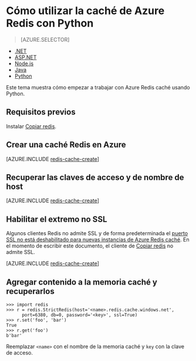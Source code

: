 <properties
    pageTitle="Cómo utilizar la caché de Azure Redis con Python | Microsoft Azure"
    description="Introducción a Azure Redis caché mediante Python"
    services="redis-cache"
    documentationCenter=""
    authors="steved0x"
    manager="douge"
    editor="v-lincan"/>

<tags
    ms.service="cache"
    ms.devlang="python"
    ms.topic="hero-article"
    ms.tgt_pltfrm="cache-redis"
    ms.workload="tbd"
    ms.date="08/16/2016"
    ms.author="sdanie"/>

# <a name="how-to-use-azure-redis-cache-with-python"></a>Cómo utilizar la caché de Azure Redis con Python

> [AZURE.SELECTOR]
- [.NET](cache-dotnet-how-to-use-azure-redis-cache.md)
- [ASP.NET](cache-web-app-howto.md)
- [Node.js](cache-nodejs-get-started.md)
- [Java](cache-java-get-started.md)
- [Python](cache-python-get-started.md)

Este tema muestra cómo empezar a trabajar con Azure Redis caché usando Python.


## <a name="prerequisites"></a>Requisitos previos

Instalar [Copiar redis](https://github.com/andymccurdy/redis-py).


## <a name="create-a-redis-cache-on-azure"></a>Crear una caché Redis en Azure

[AZURE.INCLUDE [redis-cache-create](../../includes/redis-cache-create.md)]

## <a name="retrieve-the-host-name-and-access-keys"></a>Recuperar las claves de acceso y de nombre de host

[AZURE.INCLUDE [redis-cache-create](../../includes/redis-cache-access-keys.md)]


## <a name="enable-the-non-ssl-endpoint"></a>Habilitar el extremo no SSL

Algunos clientes Redis no admite SSL y de forma predeterminada el [puerto SSL no está deshabilitado para nuevas instancias de Azure Redis caché](cache-configure.md#access-ports). En el momento de escribir este documento, el cliente de [Copiar redis](https://github.com/andymccurdy/redis-py) no admite SSL. 

[AZURE.INCLUDE [redis-cache-create](../../includes/redis-cache-non-ssl-port.md)]


## <a name="add-something-to-the-cache-and-retrieve-it"></a>Agregar contenido a la memoria caché y recuperarlos


    >>> import redis
    >>> r = redis.StrictRedis(host='<name>.redis.cache.windows.net',
          port=6380, db=0, password='<key>', ssl=True)
    >>> r.set('foo', 'bar')
    True
    >>> r.get('foo')
    b'bar'


Reemplazar `<name>` con el nombre de la memoria caché y `key` con la clave de acceso.


<!--Image references-->
[1]: ./media/cache-python-get-started/redis-cache-new-cache-menu.png
[2]: ./media/cache-python-get-started/redis-cache-cache-create.png
